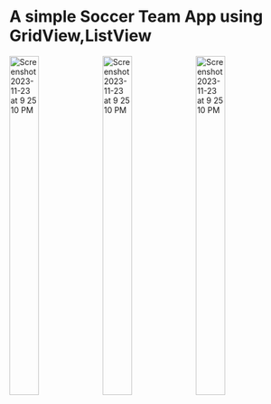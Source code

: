# A simple Soccer Team App using GridView,ListView 

<img width="32%" height="600" alt="Screenshot 2023-11-23 at 9 25 10 PM" src="https://github.com/MuhammadBilalEllahi/Soccer/assets/67937279/537c78ea-4fac-4889-a645-3bae67b22745">
<img width="32%" height="600" alt="Screenshot 2023-11-23 at 9 25 10 PM" src="https://github.com/MuhammadBilalEllahi/Soccer/assets/67937279/20b6aaef-ab8c-48d2-9594-55e7c4dfff66">
<img width="32%" height="600" alt="Screenshot 2023-11-23 at 9 25 10 PM" src="https://github.com/MuhammadBilalEllahi/Soccer/assets/67937279/d472823e-bc48-4eb5-80c7-c88a20b8b765">

